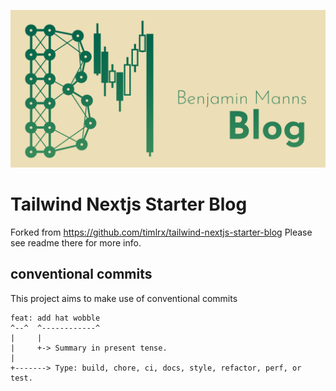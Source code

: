 ![tailwind-nextjs-banner](/public/static/images/twitter-card.png)

# Tailwind Nextjs Starter Blog

Forked from https://github.com/timlrx/tailwind-nextjs-starter-blog Please see readme there for more info.

## conventional commits

This project aims to make use of conventional commits

```
feat: add hat wobble
^--^  ^------------^
|     |
|     +-> Summary in present tense.
|
+-------> Type: build, chore, ci, docs, style, refactor, perf, or test.
```